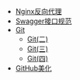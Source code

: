 - [Nginx反向代理](/uTools/Nginx/狂神说Nginx.md)
- [Swagger接口规范](/uTools/Swagger/01_Swagger.md)
- [Git](/uTools/Git/尚硅谷Git.md)
  - [Git(二)](/uTools/Git/尚硅谷Git(二).md)
  - [Git(三)](/uTools/Git/尚硅谷Git(三).md)
  - [Git(四)](/uTools/Git/尚硅谷Git(四).md)
- [GitHub美化](/uTools/GitHub/Github美化.md)